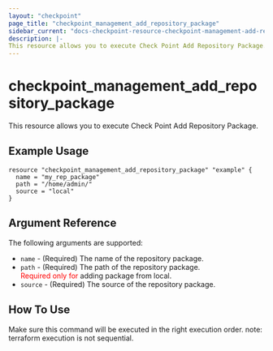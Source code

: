 ```yaml
---
layout: "checkpoint"
page_title: "checkpoint_management_add_repository_package"
sidebar_current: "docs-checkpoint-resource-checkpoint-management-add-repository-package"
description: |-
This resource allows you to execute Check Point Add Repository Package.
---
```


# checkpoint_management_add_repository_package

This resource allows you to execute Check Point Add Repository Package.

## Example Usage


```hcl
resource "checkpoint_management_add_repository_package" "example" {
  name = "my_rep_package"
  path = "/home/admin/"
  source = "local"
}
```

## Argument Reference

The following arguments are supported:

* `name` - (Required) The name of the repository package. 
* `path` - (Required) The path of the repository package.<br><font color="red">Required only for</font> adding package from local. 
* `source` - (Required) The source of the repository package. 


## How To Use
Make sure this command will be executed in the right execution order. 
note: terraform execution is not sequential.  

